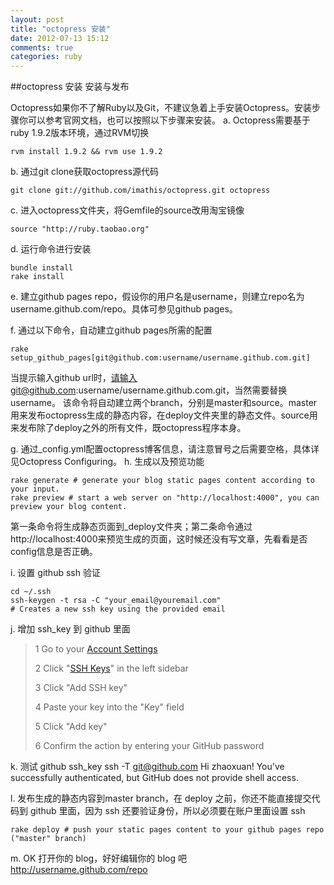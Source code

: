 ```yaml
---
layout: post
title: "octopress 安装"
date: 2012-07-13 15:12
comments: true
categories: ruby
---
```

##octopress 安装
安装与发布

Octopress如果你不了解Ruby以及Git，不建议急着上手安装Octopress。安装步骤你可以参考官网文档，也可以按照以下步骤来安装。
a. Octopress需要基于ruby 1.9.2版本环境，通过RVM切换

    rvm install 1.9.2 && rvm use 1.9.2

b. 通过git clone获取octopress源代码

    git clone git://github.com/imathis/octopress.git octopress

c. 进入octopress文件夹，将Gemfile的source改用淘宝镜像

    source "http://ruby.taobao.org"

d. 运行命令进行安装

    bundle install
    rake install

e. 建立github pages repo，假设你的用户名是username，则建立repo名为username.github.com/repo。具体可参见github pages。

f. 通过以下命令，自动建立github pages所需的配置

    rake setup_github_pages[git@github.com:username/username.github.com.git]

当提示输入github url时，请输入git@github.com:username/username.github.com.git，当然需要替换username。
该命令将自动建立两个branch，分别是master和source。master用来发布octopress生成的静态内容，在deploy文件夹里的静态文件。source用来发布除了deploy之外的所有文件，既octopress程序本身。

g. 通过_config.yml配置octopress博客信息，请注意冒号之后需要空格，具体详见Octopress Configuring。
h. 生成以及预览功能

    rake generate # generate your blog static pages content according to your input. 
    rake preview # start a web server on "http://localhost:4000", you can preview your blog content.

第一条命令将生成静态页面到_deploy文件夹；第二条命令通过http://localhost:4000来预览生成的页面，这时候还没有写文章，先看看是否config信息是否正确。

i. 设置 github ssh 验证

    cd ~/.ssh
    ssh-keygen -t rsa -C "your_email@youremail.com"
    # Creates a new ssh key using the provided email

j. 增加 ssh_key 到 github 里面

>1 Go to your [Account Settings](https://github.com/settings/profile)
>
>2 Click "[SSH Keys](https://github.com/settings/ssh)" in the left sidebar
>
>3 Click "Add SSH key"
>
>4 Paste your key into the "Key" field
>
>5 Click "Add key"
>
>6 Confirm the action by entering your GitHub password

k. 测试 github ssh_key
    ssh -T git@github.com
    Hi zhaoxuan! You've successfully authenticated, but GitHub does not provide shell access.

l. 发布生成的静态内容到master branch，在 deploy 之前，你还不能直接提交代码到 github 里面，因为 ssh 还要验证身份，所以必须要在账户里面设置 ssh

    rake deploy # push your static pages content to your github pages repo ("master" branch)

m. OK 打开你的 blog，好好编辑你的 blog 吧
    http://username.github.com/repo